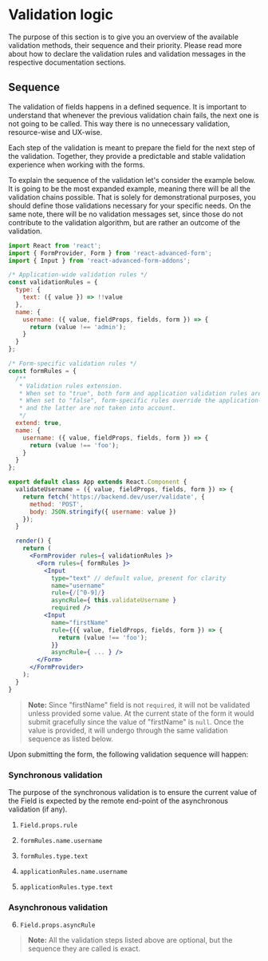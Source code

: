 # Validation logic
The purpose of this section is to give you an overview of the available validation methods, their sequence and their priority. Please read more about how to declare the validation rules and validation messages in the respective documentation sections.

## Sequence
The validation of fields happens in a defined sequence. It is important to understand that whenever the previous validation chain fails, the next one is not going to be called. This way there is no unnecessary validation, resource-wise and UX-wise.

Each step of the validation is meant to prepare the field for the next step of the validation. Together, they provide a predictable and stable validation experience when working with the forms.

To explain the sequence of the validation let's consider the example below. It is going to be the most expanded example, meaning there will be all the validation chains possible. That is solely for demonstrational purposes, you should define those validations necessary for your specific needs. On the same note, there will be no validation messages set, since those do not contribute to the validation algorithm, but are rather an outcome of the validation.

```jsx
import React from 'react';
import { FormProvider, Form } from 'react-advanced-form';
import { Input } from 'react-advanced-form-addons';

/* Application-wide validation rules */
const validationRules = {
  type: {
    text: ({ value }) => !!value
  },
  name: {
    username: ({ value, fieldProps, fields, form }) => {
      return (value !== 'admin');
    }
  }
};

/* Form-specific validation rules */
const formRules = {
  /**
   * Validation rules extension.
   * When set to "true", both form and application validation rules are taken into account.
   * When set to "false", form-specific rules override the application-wide rules,
   * and the latter are not taken into account.
   */
  extend: true,
  name: {
    username: ({ value, fieldProps, fields, form }) => {
      return (value !== 'foo');
    }
  }
};

export default class App extends React.Component {
  validateUsername = ({ value, fieldProps, fields, form }) => {
    return fetch('https://backend.dev/user/validate', {
      method: 'POST',
      body: JSON.stringify({ username: value })
    });
  }

  render() {
    return (
      <FormProvider rules={ validationRules }>
        <Form rules={ formRules }>
          <Input
            type="text" // default value, present for clarity
            name="username"
            rule={/[^0-9]/}
            asyncRule={ this.validateUsername }
            required />
          <Input
            name="firstName"
            rule={({ value, fieldProps, fields, form }) => {
              return (value !== 'foo');
            }}
            asyncRule={ ... } />
        </Form>
      </FormProvider>
    );
  }
}
```

> **Note:** Since "firstName" field is not `required`, it will not be validated unless provided some value. At the current state of the form it would submit gracefully since the value of "firstName" is `null`. Once the value is provided, it will undergo through the same validation sequence as listed below.

Upon submitting the form, the following validation sequence will happen:

### Synchronous validation
The purpose of the synchronous validation is to ensure the current value of the Field is expected by the remote end-point of the asynchronous validation (if any).

1. `Field.props.rule`

2. `formRules.name.username`

3. `formRules.type.text`

4. `applicationRules.name.username`

5. `applicationRules.type.text`

### Asynchronous validation
6. `Field.props.asyncRule`

> **Note:** All the validation steps listed above are optional, but the sequence they are called is exact.